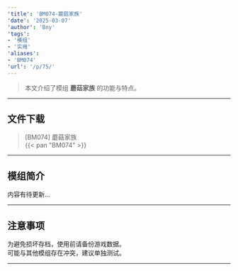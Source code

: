 ```yaml
---
'title': 'BM074-蘑菇家族'
'date': '2025-03-07'
'author': 'Bny'
'tags':
- '模组'
- '实用'
'aliases':
- 'BM074'
'url': '/p/75/'
---
```


> 本文介绍了模组 **蘑菇家族** 的功能与特点。

---

## 文件下载

> [BM074] 蘑菇家族  
{{< pan "BM074" >}}  

---

## 模组简介

>  
内容有待更新...  

---

## 注意事项

>  
为避免损坏存档，使用前请备份游戏数据。  
可能与其他模组存在冲突，建议单独测试。  

---

